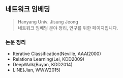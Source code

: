 ## 네트워크 임베딩 
> Hanyang Univ. Jisung Jeong \
네트워크 임베딩 분야 정리, 연구를 위한 페이지입니다.

### 논문 정리
- Iterative Classification(Neville, AAAI2000)
- Relationa Learning(Lei, KDD2009)
- DeepWalk(Buyan, KDD2014)
- LINE(Jian, WWW2015)
